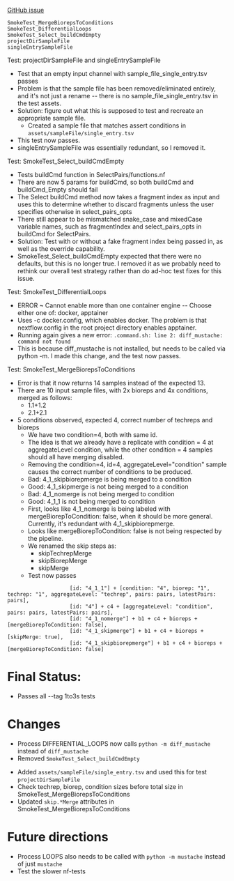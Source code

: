[GitHub issue](https://github.com/bskubi/hich/issues/38)
```
SmokeTest_MergeBiorepsToConditions  
SmokeTest_DifferentialLoops  
SmokeTest_Select_buildCmdEmpty  
projectDirSampleFile  
singleEntrySampleFile
```

Test: projectDirSampleFile and singleEntrySampleFile
+ Test that an empty input channel with sample_file_single_entry.tsv passes
+ Problem is that the sample file has been removed/eliminated entirely, and it's not just a rename -- there is no sample_file_single_entry.tsv in the test assets.
+ Solution: figure out what this is supposed to test and recreate an appropriate sample file.
	+ Created a sample file that matches assert conditions in `assets/sampleFile/single_entry.tsv`
+ This test now passes.
+ singleEntrySampleFile was essentially redundant, so I removed it.


Test: SmokeTest_Select_buildCmdEmpty
+ Tests buildCmd function in SelectPairs/functions.nf
+ There are now 5 params for buildCmd, so both buildCmd and buildCmd_Empty should fail
+ The Select buildCmd method now takes a fragment index as input and uses this to determine whether to discard fragments unless the user specifies otherwise in select_pairs_opts
+ There still appear to be mismatched snake_case and mixedCase variable names, such as fragmentIndex and select_pairs_opts in buildCmd for SelectPairs.
+ Solution: Test with or without a fake fragment index being passed in, as well as the override capability.
+ SmokeTest_Select_buildCmdEmpty expected that there were no defaults, but this is no longer true. I removed it as we probably need to rethink our overall test strategy rather than do ad-hoc test fixes for this issue.

Test: SmokeTest_DifferentialLoops
+ ERROR ~ Cannot enable more than one container engine -- Choose either one of: docker, apptainer
+ Uses -c docker.config, which enables docker. The problem is that nextflow.config in the root project directory enables apptainer.
+ Running again gives a new error: `.command.sh: line 2: diff_mustache: command not found`
+ This is because diff_mustache is not installed, but needs to be called via python -m. I made this change, and the test now passes.

Test: SmokeTest_MergeBiorepsToConditions
+ Error is that it now returns 14 samples instead of the expected 13.
+ There are 10 input sample files, with 2x bioreps and 4x conditions, merged as follows:
	+ 1.1+1.2
	+ 2.1+2.1
+ 5 conditions observed, expected 4, correct number of techreps and bioreps
	+ We have two condition=4, both with same id.
	+ The idea is that we already have a replicate with condition = 4 at aggregateLevel condition, while the other condition = 4 samples should all have merging disabled.
	+ Removing the condition=4, id=4, aggregateLevel="condition" sample causes the correct number of conditions to be produced.
	+ Bad: 4_1_skipbiorepmerge is being merged to a condition
	+ Good: 4_1_skipmerge is not being merged to a condition
	+ Bad: 4_1_nomerge is not being merged to condition
	+ Good: 4_1_1 is not being merged to condition
	+ First, looks like 4_1_nomerge is being labeled with mergeBiorepToCondition: false, when it should be more general. Currently, it's redundant with 4_1_skipbiorepmerge.
	+ Looks like mergeBiorepToCondition: false is not being respected by the pipeline.
	+ We renamed the skip steps as:
		+ skipTechrepMerge
		+ skipBiorepMerge
		+ skipMerge
	+ Test now passes

```
                    [id: "4_1_1"] + [condition: "4", biorep: "1", techrep: "1", aggregateLevel: "techrep", pairs: pairs, latestPairs: pairs],
                    [id: "4"] + c4 + [aggregateLevel: "condition", pairs: pairs, latestPairs: pairs],
                    [id: "4_1_nomerge"] + b1 + c4 + bioreps + [mergeBiorepToCondition: false],
                    [id: "4_1_skipmerge"] + b1 + c4 + bioreps + [skipMerge: true],
                    [id: "4_1_skipbiorepmerge"] + b1 + c4 + bioreps + [mergeBiorepToCondition: false]
```
# Final Status:
+ Passes all --tag 1to3s tests
# Changes
+ Process DIFFERENTIAL_LOOPS now calls `python -m diff_mustache` instead of `diff_mustache`
+ Removed `SmokeTest_Select_buildCmdEmpty`
* Added `assets/sampleFile/single_entry.tsv` and used this for test `projectDirSampleFile`
* Check techrep, biorep, condition sizes before total size in SmokeTest_MergeBiorepsToConditions 
* Updated `skip.*Merge` attributes in SmokeTest_MergeBiorepsToConditions

# Future directions
+ Process LOOPS also needs to be called with `python -m mustache` instead of just `mustache`
+ Test the slower nf-tests
